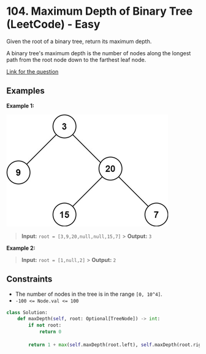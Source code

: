 # 104. Maximum Depth of Binary Tree (LeetCode) - Easy

Given the root of a binary tree, return its maximum depth.

A binary tree's maximum depth is the number of nodes along the longest path from the root node down to the farthest leaf node.

[Link for the question](https://leetcode.com/problems/maximum-depth-of-binary-tree/)

## Examples

**Example 1:**

![Maximum Depth of Binary Tree](../images/maximum_depth_of_binary_tree.png)

> **Input:** `root = [3,9,20,null,null,15,7]` > **Output:** `3`

**Example 2:**

> **Input:** `root = [1,null,2]` > **Output:** `2`

## Constraints

- The number of nodes in the tree is in the range `[0, 10^4]`.
- `-100 <= Node.val <= 100`

```python
class Solution:
    def maxDepth(self, root: Optional[TreeNode]) -> int:
        if not root:
            return 0

        return 1 + max(self.maxDepth(root.left), self.maxDepth(root.right))
```